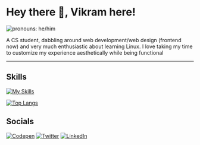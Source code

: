 # Hey there 👋, Vikram here!
<img src="https://img.shields.io/badge/pronoun-he%2Fhim-blue?style=flat-square" alt="pronouns: he/him" />

A CS student, dabbling around web development/web design (frontend now) and very much enthusiastic about learning Linux. I love taking my time to customize my experience aesthetically while being functional

---

## Skills

[![My Skills](https://skillicons.dev/icons?i=html,css,sass,tailwind,js,react,nextjs,figma,git,vim&theme=dark)](https://skillicons.dev)

[![Top Langs](https://github-readme-stats.vercel.app/api/top-langs/?username=Vikram-Hegde&layout=compact&theme=github_dark)]()

## Socials

[![Codepen](https://img.shields.io/badge/codepen-white?&style=for-the-badge&logo=codepen&logoColor=black)](https://codepen.io/vikramcodes) [![Twitter](https://img.shields.io/badge/-twitter-white?style=for-the-badge&logo=twitter)](https://twitter.com/VikramCodes) [![LinkedIn](https://img.shields.io/badge/-linkedin-white?style=for-the-badge&logo=linkedin&logoColor=blue)](https://www.linkedin.com/in/vikramcodes/)



<!--
**Vikram-Hegde/Vikram-Hegde** is a ✨ _special_ ✨ repository because its `README.md` (this file) appears on your GitHub profile.

Here are some ideas to get you started:

- 🔭 I’m currently working on ...
- 🌱 I’m currently learning ...
- 👯 I’m looking to collaborate on ...
- 🤔 I’m looking for help with ...
- 💬 Ask me about ...
- 📫 How to reach me: ...
- 😄 Pronouns: ...
- ⚡ Fun fact: ...
-->
